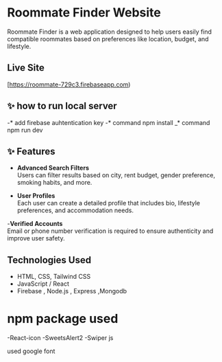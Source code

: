# Roommate Finder Website



Roommate Finder is a web application designed to help users easily find compatible roommates based on preferences like location, budget, and lifestyle.

##  Live Site

[https://roommate-729c3.firebaseapp.com)

## ✨ how to run local server
-* add firebase auhtentication key
-* command npm install
_* command npm run dev


## ✨ Features

- **Advanced Search Filters**  
  Users can filter results based on city, rent budget, gender preference, smoking habits, and more.

- **User Profiles**  
  Each user can create a detailed profile that includes bio, lifestyle preferences, and accommodation needs.


-**Verified Accounts**  
  Email or phone number verification is required to ensure authenticity and improve user safety.

##  Technologies Used

- HTML, CSS, Tailwind CSS
- JavaScript / React 
- Firebase , Node.js , Express ,Mongodb
# npm package used

-React-icon
-SweetsAlert2
-Swiper js

used google font




